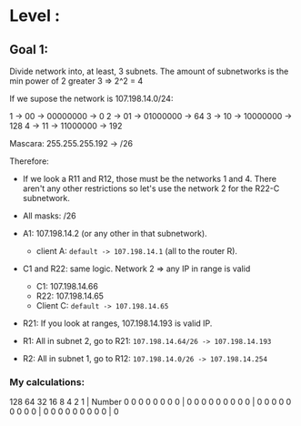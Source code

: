 # Level :

## Goal 1:
Divide network into, at least, 3 subnets.
The amount of subnetworks is the min power of 2 greater 3 => 2^2 = 4

If we supose the network is 107.198.14.0/24:

1 -> 00 -> 00000000 -> 0
2 -> 01 -> 01000000 -> 64
3 -> 10 -> 10000000 -> 128
4 -> 11 -> 11000000 -> 192

Mascara: 255.255.255.192 -> /26

Therefore:

- If we look a R11 and R12, those must be the networks 1 and 4. There aren't any other restrictions so let's use the network 2 for the R22-C subnetwork.

- All masks: /26
- A1: 107.198.14.2 (or any other in that subnetwork).
	- client A: `default -> 107.198.14.1` (all to the router R).
- C1 and R22: same logic. Network 2 => any IP in range is valid
	- C1: 107.198.14.66
	- R22: 107.198.14.65
	- Client C: `default -> 107.198.14.65`
- R21: If you look at ranges, 107.198.14.193 is valid IP.
- R1: All in subnet 2, go to R21:
	`107.198.14.64/26 -> 107.198.14.193`
- R2: All in subnet 1, go to R12:
	`107.198.14.0/26 -> 107.198.14.254`

### My calculations:


128    64    32    16    8    4    2    1    |  Number
  0     0     0     0    0    0    0    0    |    0
  0     0     0     0    0    0    0    0    |    0
  0     0     0     0    0    0    0    0    |    0
  0     0     0     0    0    0    0    0    |    0

